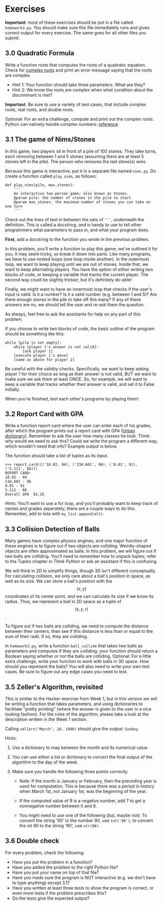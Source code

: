 # Exercises

**Important**: most of these exercises should be put in a file called
`homework3.py`. You should make sure this file immediately runs and gives
correct output for every exercise. The same goes for all other files you
submit.

## 3.0 Quadratic Formula

Write a function roots that computes the roots of a quadratic equation. Check
for [complex roots] and print an error message saying that the roots are
complex.

[complex roots]: http://en.wikipedia.org/wiki/Square_root#Square_roots_of_negative_and_complex_numbers

* Hint 1: Your function should take three parameters. What are they?
* Hint 2: We know the roots are complex when what condition about the
  discriminant is met?

**Important**. Be sure to use a variety of test cases, that include complex
roots, real roots, and double roots.

Optional: For an extra challenge, compute and print out the complex roots.
Python can natively handle complex numbers: [reference].

[reference]: http://infohost.nmt.edu/tcc/help/pubs/python/web/complex-type.html

## 3.1 The game of Nims/Stones

In this game, two players sit in front of a pile of 100 stones. They take
turns, each removing between 1 and 5 stones (assuming there are at least 5
stones left in the pile). The person who removes the last stone(s) wins.

Because this game is interactive, put it in a separate file named `nims.py`.
Do create a function called `play_nims`, as follows:

	def play_nims(pile, max_stones):
		'''
		An interactive two-person game; also known as Stones.
		@param pile: the number of stones in the pile to start
		@param max_stones: the maximum number of stones you can take on one turn
		'''

Check out the lines of text in between the sets of `'''`, underneath the
definition. This is called a *docstring*, and is handy to use to tell other
programmers what parameters to pass in, and what your program does.

**First**, add a docstring to the function you wrote in the previous problem.

In this problem, you'll write a function to play this game; we've outlined it
for you. It may seem tricky, so break it down into parts. Like many programs,
we have to use nested loops (one loop inside another). In the outermost loop,
we want to keep playing until we are out of stones. Inside that, we want to
keep alternating players. You have the option of either writing two blocks of
code, or keeping a variable that tracks the current player. The second way
could be slightly trickier, but it's definitely do-able!

Finally, we might want to have an innermost loop that checks if the user's
input is valid. Is it a number? Is it a valid number (e.g. between 1 and 5)?
Are there enough stones in the pile to take off this many? If any of these
answers are no, we should tell the user and re-ask them the question.

As always, feel free to ask the assistants for help on any part of this
problem.

If you choose to write two blocks of code, the basic outline of the program
should be something like this:

	while [pile is not empty]:
		while [player 1's answer is not valid]:
			[ask player 1]
		[execute player 1's move]
		[same as above for player 2]

Be careful with the validity checks. Specifically, we want to keep asking
player 1 for their choice as long as their answer is not valid, BUT we want to
make sure we ask them at least ONCE. So, for example, we will want to keep a
variable that tracks whether their answer is valid, and set it to False
initially.

When you're finished, test each other's programs by playing them!

## 3.2 Report Card with GPA

Write a function report card where the user can enter each of his grades,
after which the program prints out a report card with GPA ([Urban
dictionary]). Remember to ask the user how many classes he took. Think: why
would we need to ask this? Could we write the program a different way, which
wouldn't need that info? Example output is below.

The function should take a list of tuples as its input.

[Urban dictionary]: http://www.urbandictionary.com/define.php?term=gpa

	>>> report_card([('18.02, 94), ('21H.601', 96), ('8.01', 91), ('5.111', 88)])
	REPORT CARD:
	18.02 - 94
	21H.601 - 96
	8.01 - 91
	5.111 - 88
	Overall GPA  92.25

Hints: You'll want to use a for loop, and you'll probably want to keep track
of names and grades seperately; there are a couple ways to do this. Remember,
add to lists with `my_list.append(elt)`.

## 3.3 Collision Detection of Balls

Many games have complex physics engines, and one major function of these
engines is to figure out if two objects are colliding. Weirdly-shaped objects
are often approximated as balls. In this problem, we will figure out if two
balls are colliding. You'll need to remember how to unpack tuples; refer to
the Tuples chapter in *Think Python* or ask an assistant if this is confusing.

We will think in 2D to simplify things, though 3D isn't different
conceptually. For calculating collision, we only care about a ball's position
in space, as well as its size. We can store a ball's position with the $$(x,y)$$
coordinates of its center point, and we can calculate its size if we know its
radius. Thus, we represent a ball in 2D space as a tuple of $$(x, y, r)$$.

To figure out if two balls are colliding, we need to compute the distance
between their centers, then see if this distance is less than or equal to the
sum of their radii. If so, they are colliding.

In `homework3.py`, write a function `ball_collide` that takes two balls as
parameters and computes if they are colliding; your function should return a
Boolean saying whether or not the balls are colliding. Optional: For a little
extra challenge, write your function to work with balls in 3D space. How
should you represent the balls? You will also need to write your own test
cases. Be sure to figure out any edge cases you need to test.

## 3.5 Zeller's Algorithm, revisited

This is similar to the Hacker exercise from Week 1, but in this version we
will be writing a function that takes parameters, and using dictionaries to
facilitate "pretty printing" (where the answer is given to the user in a nice
looking fashion). For the rules of the algorithm, please take a look at the
description written in the Week 1 section.

Calling `zellers("March", 10, 1940)` should give the output: `Sunday`.

Hints:

1. Use a dictionary to map between the month and its numerical value.

2. You can use either a list or dictionary to convert the final output of the
   algorithm to the day of the week.

3. Make sure you handle the following three points correctly.

   * Note: If the month is January or February, then the preceding year is
     used for computation. This is because there was a period in history when
     March 1st, not January 1st, was the beginning of the year.

   * If the computed value of R is a negative number, add 7 to get a
     nonnegative number between 0 and 6.

   * You might need to use one of the following (but, maybe not): To convert
     the string '90' to the number 90, use `int('90')`; to convert the int 90 to
     the string '90', use `str(90)`.

## 3.6 Double check

For every problem, check the following:

* Have you put the problem in a function?
* Have you added the problem to the right Python file?
* Have you put your name on top of that file?
* Have you made sure the program is NOT interactive (e.g. we don't have to type anything) except 3.1?
* Have you written at least three tests to show the program is correct, or even more tests if the problem prescribes this?
* Do the tests give the expected output?
